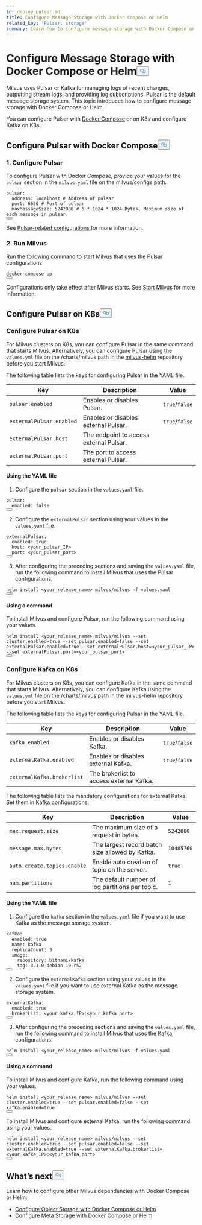 ```yaml
---
id: deploy_pulsar.md
title: Configure Message Storage with Docker Compose or Helm
related_key: 'Pulsar, storage'
summary: Learn how to configure message storage with Docker Compose or Helm.
---
```

<h1 id="Configure-Message-Storage-with-Docker-Compose-or-Helm" class="common-anchor-header">Configure Message Storage with Docker Compose or Helm<button data-href="#Configure-Message-Storage-with-Docker-Compose-or-Helm" class="anchor-icon" translate="no">
      <svg translate="no"
        aria-hidden="true"
        focusable="false"
        height="20"
        version="1.1"
        viewBox="0 0 16 16"
        width="16"
      >
        <path
          fill="#0092E4"
          fill-rule="evenodd"
          d="M4 9h1v1H4c-1.5 0-3-1.69-3-3.5S2.55 3 4 3h4c1.45 0 3 1.69 3 3.5 0 1.41-.91 2.72-2 3.25V8.59c.58-.45 1-1.27 1-2.09C10 5.22 8.98 4 8 4H4c-.98 0-2 1.22-2 2.5S3 9 4 9zm9-3h-1v1h1c1 0 2 1.22 2 2.5S13.98 12 13 12H9c-.98 0-2-1.22-2-2.5 0-.83.42-1.64 1-2.09V6.25c-1.09.53-2 1.84-2 3.25C6 11.31 7.55 13 9 13h4c1.45 0 3-1.69 3-3.5S14.5 6 13 6z"
        ></path>
      </svg>
    </button></h1><p>Milvus uses Pulsar or Kafka for managing logs of recent changes, outputting stream logs, and providing log subscriptions. Pulsar is the default message storage system. This topic introduces how to configure message storage with Docker Compose or Helm.</p>
<p>You can configure Pulsar with <a href="https://docs.docker.com/get-started/overview/">Docker Compose</a> or on K8s and configure Kafka on K8s.</p>
<h2 id="Configure-Pulsar-with-Docker-Compose" class="common-anchor-header">Configure Pulsar with Docker Compose<button data-href="#Configure-Pulsar-with-Docker-Compose" class="anchor-icon" translate="no">
      <svg translate="no"
        aria-hidden="true"
        focusable="false"
        height="20"
        version="1.1"
        viewBox="0 0 16 16"
        width="16"
      >
        <path
          fill="#0092E4"
          fill-rule="evenodd"
          d="M4 9h1v1H4c-1.5 0-3-1.69-3-3.5S2.55 3 4 3h4c1.45 0 3 1.69 3 3.5 0 1.41-.91 2.72-2 3.25V8.59c.58-.45 1-1.27 1-2.09C10 5.22 8.98 4 8 4H4c-.98 0-2 1.22-2 2.5S3 9 4 9zm9-3h-1v1h1c1 0 2 1.22 2 2.5S13.98 12 13 12H9c-.98 0-2-1.22-2-2.5 0-.83.42-1.64 1-2.09V6.25c-1.09.53-2 1.84-2 3.25C6 11.31 7.55 13 9 13h4c1.45 0 3-1.69 3-3.5S14.5 6 13 6z"
        ></path>
      </svg>
    </button></h2><h3 id="1-Configure-Pulsar" class="common-anchor-header">1. Configure Pulsar</h3><p>To configure Pulsar with Docker Compose, provide your values for the <code translate="no">pulsar</code> section in the <code translate="no">milvus.yaml</code> file on the milvus/configs path.</p>
<pre><code translate="no">pulsar:
  address: localhost <span class="hljs-comment"># Address of pulsar</span>
  port: <span class="hljs-number">6650</span> <span class="hljs-comment"># Port of pulsar</span>
  maxMessageSize: <span class="hljs-number">5242880</span> <span class="hljs-comment"># 5 * 1024 * 1024 Bytes, Maximum size of each message in pulsar.</span>
<button class="copy-code-btn"></button></code></pre>
<p>See <a href="/docs/es/configure_pulsar.md">Pulsar-related configurations</a> for more information.</p>
<h3 id="2-Run-Milvus" class="common-anchor-header">2. Run Milvus</h3><p>Run the following command to start Milvus that uses the Pulsar configurations.</p>
<pre><code translate="no">docker-compose up
<button class="copy-code-btn"></button></code></pre>
<div class="alert note">Configurations only take effect after Milvus starts. See <a href=https://milvus.io/docs/install_standalone-docker.md#Start-Milvus>Start Milvus</a> for more information.</div>
<h2 id="Configure-Pulsar-on-K8s" class="common-anchor-header">Configure Pulsar on K8s<button data-href="#Configure-Pulsar-on-K8s" class="anchor-icon" translate="no">
      <svg translate="no"
        aria-hidden="true"
        focusable="false"
        height="20"
        version="1.1"
        viewBox="0 0 16 16"
        width="16"
      >
        <path
          fill="#0092E4"
          fill-rule="evenodd"
          d="M4 9h1v1H4c-1.5 0-3-1.69-3-3.5S2.55 3 4 3h4c1.45 0 3 1.69 3 3.5 0 1.41-.91 2.72-2 3.25V8.59c.58-.45 1-1.27 1-2.09C10 5.22 8.98 4 8 4H4c-.98 0-2 1.22-2 2.5S3 9 4 9zm9-3h-1v1h1c1 0 2 1.22 2 2.5S13.98 12 13 12H9c-.98 0-2-1.22-2-2.5 0-.83.42-1.64 1-2.09V6.25c-1.09.53-2 1.84-2 3.25C6 11.31 7.55 13 9 13h4c1.45 0 3-1.69 3-3.5S14.5 6 13 6z"
        ></path>
      </svg>
    </button></h2><h3 id="Configure-Pulsar-on-K8s" class="common-anchor-header">Configure Pulsar on K8s</h3><p>For Milvus clusters on K8s, you can configure Pulsar in the same command that starts Milvus. Alternatively, you can configure Pulsar using the <code translate="no">values.yml</code> file on the /charts/milvus path in the <a href="https://github.com/milvus-io/milvus-helm">milvus-helm</a> repository before you start Milvus.</p>
<p>The following table lists the keys for configuring Pulsar in the YAML file.</p>
<table>
<thead>
<tr><th>Key</th><th>Description</th><th>Value</th></tr>
</thead>
<tbody>
<tr><td><code translate="no">pulsar.enabled</code></td><td>Enables or disables Pulsar.</td><td><code translate="no">true</code>/<code translate="no">false</code></td></tr>
<tr><td><code translate="no">externalPulsar.enabled</code></td><td>Enables or disables external Pulsar.</td><td><code translate="no">true</code>/<code translate="no">false</code></td></tr>
<tr><td><code translate="no">externalPulsar.host</code></td><td>The endpoint to access external Pulsar.</td><td></td></tr>
<tr><td><code translate="no">externalPulsar.port</code></td><td>The port to access external Pulsar.</td><td></td></tr>
</tbody>
</table>
<h4 id="Using-the-YAML-file" class="common-anchor-header">Using the YAML file</h4><ol>
<li>Configure the <code translate="no">pulsar</code> section in the <code translate="no">values.yaml</code> file.</li>
</ol>
<pre><code translate="no" class="language-yaml"><span class="hljs-attr">pulsar</span>:
  <span class="hljs-attr">enabled</span>: <span class="hljs-literal">false</span>
<button class="copy-code-btn"></button></code></pre>
<ol start="2">
<li>Configure the <code translate="no">externalPulsar</code> section using your values in the <code translate="no">values.yaml</code> file.</li>
</ol>
<pre><code translate="no" class="language-yaml"><span class="hljs-attr">externalPulsar</span>:
  <span class="hljs-attr">enabled</span>: <span class="hljs-literal">true</span>
  <span class="hljs-attr">host</span>: &lt;your_pulsar_IP&gt;
  <span class="hljs-attr">port</span>: &lt;your_pulsar_port&gt;
<button class="copy-code-btn"></button></code></pre>
<ol start="3">
<li>After configuring the preceding sections and saving the <code translate="no">values.yaml</code> file, run the following command to install Milvus that uses the Pulsar configurations.</li>
</ol>
<pre><code translate="no" class="language-shell">helm install &lt;your_release_name&gt; milvus/milvus -f values.yaml
<button class="copy-code-btn"></button></code></pre>
<h4 id="Using-a-command" class="common-anchor-header">Using a command</h4><p>To install Milvus and configure Pulsar, run the following command using your values.</p>
<pre><code translate="no" class="language-shell">helm install &lt;your_release_name&gt; milvus/milvus --<span class="hljs-built_in">set</span> cluster.enabled=<span class="hljs-literal">true</span> --<span class="hljs-built_in">set</span> pulsar.enabled=<span class="hljs-literal">false</span> --<span class="hljs-built_in">set</span> externalPulsar.enabled=<span class="hljs-literal">true</span> --<span class="hljs-built_in">set</span> externalPulsar.host=&lt;your_pulsar_IP&gt; --<span class="hljs-built_in">set</span> externalPulsar.port=&lt;your_pulsar_port&gt;
<button class="copy-code-btn"></button></code></pre>
<h3 id="Configure-Kafka-on-K8s" class="common-anchor-header">Configure Kafka on K8s</h3><p>For Milvus clusters on K8s, you can configure Kafka in the same command that starts Milvus. Alternatively, you can configure Kafka using the <code translate="no">values.yml</code> file on the /charts/milvus path in the <a href="https://github.com/milvus-io/milvus-helm">milvus-helm</a> repository before you start Milvus.</p>
<p>The following table lists the keys for configuring Pulsar in the YAML file.</p>
<table>
<thead>
<tr><th>Key</th><th>Description</th><th>Value</th></tr>
</thead>
<tbody>
<tr><td><code translate="no">kafka.enabled</code></td><td>Enables or disables Kafka.</td><td><code translate="no">true</code>/<code translate="no">false</code></td></tr>
<tr><td><code translate="no">externalKafka.enabled</code></td><td>Enables or disables external Kafka.</td><td><code translate="no">true</code>/<code translate="no">false</code></td></tr>
<tr><td><code translate="no">externalKafka.brokerlist</code></td><td>The brokerlist to access external Kafka.</td><td></td></tr>
</tbody>
</table>
<p>The following table lists the mandatory configurations for external Kafka. Set them in Kafka configurations.</p>
<table>
<thead>
<tr><th>Key</th><th>Description</th><th>Value</th></tr>
</thead>
<tbody>
<tr><td><code translate="no">max.request.size</code></td><td>The maximum size of a request in bytes.</td><td><code translate="no">5242880</code></td></tr>
<tr><td><code translate="no">message.max.bytes</code></td><td>The largest record batch size allowed by Kafka.</td><td><code translate="no">10485760</code></td></tr>
<tr><td><code translate="no">auto.create.topics.enable</code></td><td>Enable auto creation of topic on the server.</td><td><code translate="no">true</code></td></tr>
<tr><td><code translate="no">num.partitions</code></td><td>The default number of log partitions per topic.</td><td><code translate="no">1</code></td></tr>
</tbody>
</table>
<h4 id="Using-the-YAML-file" class="common-anchor-header">Using the YAML file</h4><ol>
<li>Configure the <code translate="no">kafka</code> section in the <code translate="no">values.yaml</code> file if you want to use Kafka as the message storage system.</li>
</ol>
<pre><code translate="no" class="language-yaml">kafka:
  enabled: <span class="hljs-literal">true</span>
  name: kafka
  replicaCount: 3
  image:
    repository: bitnami/kafka
    tag: 3.1.0-debian-10-r52
<button class="copy-code-btn"></button></code></pre>
<ol start="2">
<li>Configure the <code translate="no">externalKafka</code> section using your values in the <code translate="no">values.yaml</code> file if you want to use external Kafka as the message storage system.</li>
</ol>
<pre><code translate="no" class="language-yaml"><span class="hljs-attr">externalKafka</span>:
  <span class="hljs-attr">enabled</span>: <span class="hljs-literal">true</span>
  <span class="hljs-attr">brokerList</span>: &lt;your_kafka_IP&gt;:&lt;your_kafka_port&gt;
<button class="copy-code-btn"></button></code></pre>
<ol start="3">
<li>After configuring the preceding sections and saving the <code translate="no">values.yaml</code> file, run the following command to install Milvus that uses the Kafka configurations.</li>
</ol>
<pre><code translate="no" class="language-shell">helm install &lt;your_release_name&gt; milvus/milvus -f values.yaml
<button class="copy-code-btn"></button></code></pre>
<h4 id="Using-a-command" class="common-anchor-header">Using a command</h4><p>To install Milvus and configure Kafka, run the following command using your values.</p>
<pre><code translate="no" class="language-shell">helm install &lt;your_release_name&gt; milvus/milvus --<span class="hljs-built_in">set</span> cluster.enabled=<span class="hljs-literal">true</span> --<span class="hljs-built_in">set</span> pulsar.enabled=<span class="hljs-literal">false</span> --<span class="hljs-built_in">set</span> kafka.enabled=<span class="hljs-literal">true</span>
<button class="copy-code-btn"></button></code></pre>
<p>To install Milvus and configure external Kafka, run the following command using your values.</p>
<pre><code translate="no" class="language-shell">helm install &lt;your_release_name&gt; milvus/milvus --<span class="hljs-built_in">set</span> cluster.enabled=<span class="hljs-literal">true</span> --<span class="hljs-built_in">set</span> pulsar.enabled=<span class="hljs-literal">false</span> --<span class="hljs-built_in">set</span> externalKafka.enabled=<span class="hljs-literal">true</span> --<span class="hljs-built_in">set</span> externalKafka.brokerlist=&lt;your_kafka_IP&gt;:&lt;your_kafka_port&gt;
<button class="copy-code-btn"></button></code></pre>
<h2 id="Whats-next" class="common-anchor-header">What’s next<button data-href="#Whats-next" class="anchor-icon" translate="no">
      <svg translate="no"
        aria-hidden="true"
        focusable="false"
        height="20"
        version="1.1"
        viewBox="0 0 16 16"
        width="16"
      >
        <path
          fill="#0092E4"
          fill-rule="evenodd"
          d="M4 9h1v1H4c-1.5 0-3-1.69-3-3.5S2.55 3 4 3h4c1.45 0 3 1.69 3 3.5 0 1.41-.91 2.72-2 3.25V8.59c.58-.45 1-1.27 1-2.09C10 5.22 8.98 4 8 4H4c-.98 0-2 1.22-2 2.5S3 9 4 9zm9-3h-1v1h1c1 0 2 1.22 2 2.5S13.98 12 13 12H9c-.98 0-2-1.22-2-2.5 0-.83.42-1.64 1-2.09V6.25c-1.09.53-2 1.84-2 3.25C6 11.31 7.55 13 9 13h4c1.45 0 3-1.69 3-3.5S14.5 6 13 6z"
        ></path>
      </svg>
    </button></h2><p>Learn how to configure other Milvus dependencies with Docker Compose or Helm:</p>
<ul>
<li><a href="/docs/es/deploy_s3.md">Configure Object Storage with Docker Compose or Helm</a></li>
<li><a href="/docs/es/deploy_etcd.md">Configure Meta Storage with Docker Compose or Helm</a></li>
</ul>
